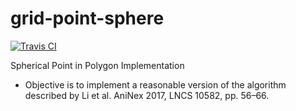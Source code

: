 # grid-point-sphere

[![Travis CI](https://travis-ci.org/tylerjereddy/grid-point-sphere.svg?branch=master)](https://travis-ci.org/tylerjereddy/grid-point-sphere)

Spherical Point in Polygon Implementation

- Objective is to implement a reasonable version
of the algorithm described by Li et al.
AniNex 2017, LNCS 10582, pp. 56–66.
